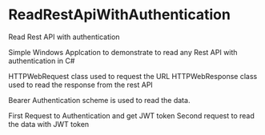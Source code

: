 # ReadRestApiWithAuthentication
Read Rest API with authentication 

Simple Windows Applcation to demonstrate to read any Rest API with authentication in C#

HTTPWebRequest class used to request the URL 
HTTPWebResponse class used to read the response from the rest API

Bearer Authentication scheme is used to read the data.

First Request to Authentication and get JWT token
Second request to read the data with JWT token
